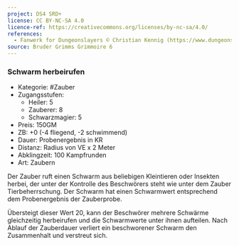```yaml
---
project: DS4 SRD+
license: CC BY-NC-SA 4.0
licence-ref: https://creativecommons.org/licenses/by-nc-sa/4.0/
references: 
  - Fanwerk for Dungeonslayers © Christian Kennig (https://www.dungeonslayers.net/)
source: Bruder Grimms Grimmoire 6
---
```


### Schwarm herbeirufen

- Kategorie: #Zauber
- Zugangsstufen:
  - Heiler: 5
  - Zauberer: 8
  - Schwarzmagier: 5
- Preis: 150GM
- ZB: +0 (-4 fliegend, -2 schwimmend)
- Dauer: Probenergebnis in KR
- Distanz: Radius von VE x 2 Meter
- Abklingzeit: 100 Kampfrunden
- Art: Zaubern

Der Zauber ruft einen Schwarm aus beliebigen Kleintieren oder Insekten herbei, der unter der Kontrolle des Beschwörers steht wie unter dem Zauber Tierbeherrschung. Der Schwarm hat einen Schwarmwert entsprechend dem Probenergebnis der Zauberprobe.

Übersteigt dieser Wert 20, kann der Beschwörer mehrere Schwärme gleichzeitig herbeirufen und die Schwarmwerte unter ihnen aufteilen. Nach Ablauf der Zauberdauer verliert ein beschworener Schwarm den Zusammenhalt und verstreut sich.

